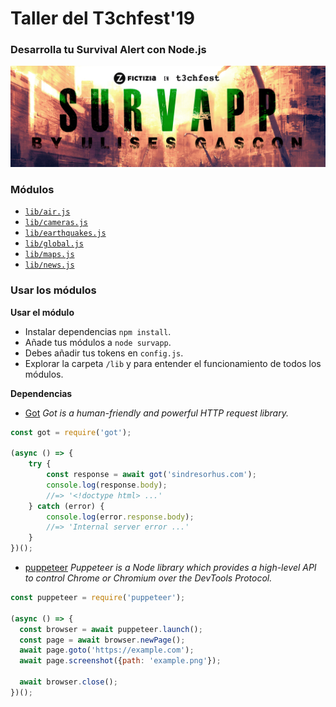 # Taller del T3chfest'19
### Desarrolla tu Survival Alert con Node.js

![Banner Molón](OTROS/SurvApp-header.png)

### Módulos 

- [`lib/air.js`](lib/air.js)
- [`lib/cameras.js`](lib/cameras.js)
- [`lib/earthquakes.js`](lib/earthquakes.js)
- [`lib/global.js`](lib/global.js)
- [`lib/maps.js`](lib/maps.js)
- [`lib/news.js`](lib/news.js)

### Usar los módulos

**Usar el módulo**
- Instalar dependencias `npm install`.
- Añade tus módulos a `node survapp`.
- Debes añadir tus tokens en `config.js`.
- Explorar la carpeta `/lib` y para entender el funcionamiento de todos los módulos.

**Dependencias**
- [Got](https://www.npmjs.com/package/got) *Got is a human-friendly and powerful HTTP request library.*
```js
const got = require('got');
 
(async () => {
    try {
        const response = await got('sindresorhus.com');
        console.log(response.body);
        //=> '<!doctype html> ...'
    } catch (error) {
        console.log(error.response.body);
        //=> 'Internal server error ...'
    }
})();
```

- [puppeteer](https://www.npmjs.com/package/puppeteer) *Puppeteer is a Node library which provides a high-level API to control Chrome or Chromium over the DevTools Protocol.*
```js
const puppeteer = require('puppeteer');
 
(async () => {
  const browser = await puppeteer.launch();
  const page = await browser.newPage();
  await page.goto('https://example.com');
  await page.screenshot({path: 'example.png'});
 
  await browser.close();
})();
```
